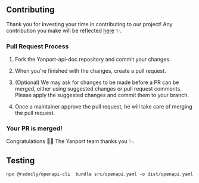 ## Contributing

Thank you for investing your time in contributing to our project! Any contribution you make will be reflected [here](https://www.yanport.com/donnees-immobilieres/api/documentation) :sparkles:.

### Pull Request Process

1. Fork the Yanport-api-doc repository and commit your changes.
   
2. When you're finished with the changes, create a pull request.

3. (Optional) We may ask for changes to be made before a PR can be merged, either using suggested changes or pull request comments. Please apply the suggested changes and commit them to your branch.
   
4.  Once a maintainer approve the pull request, he will take care of merging the pull request.

### Your PR is merged!

Congratulations :tada::tada: The Yanport team thanks you :sparkles:. 

## Testing

```shell
npx @redocly/openapi-cli  bundle src/openapi.yaml -o dist/openapi.yaml
```
